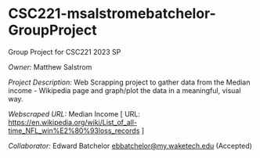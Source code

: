 # CSC221-msalstromebatchelor-GroupProject
Group Project for CSC221 2023 SP

_Owner:_ Matthew Salstrom

_Project Description:_ Web Scrapping project to gather data from the Median income - Wikipedia page
                        and graph/plot the data in a meaningful, visual way.
                        
_Webscraped URL:_ Median Income [ URL: https://en.wikipedia.org/wiki/List_of_all-time_NFL_win%E2%80%93loss_records ]

_Collaborator:_ Edward Batchelor ebbatchelor@my.waketech.edu (Accepted)
